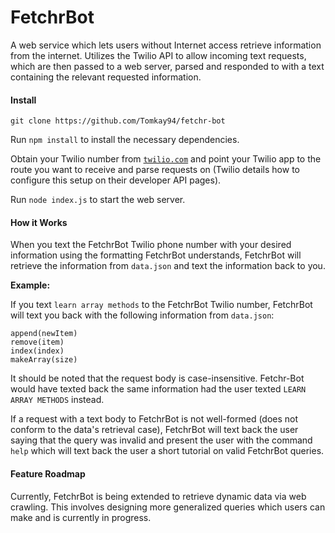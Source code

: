 # FetchrBot

A web service which lets users without Internet access retrieve information from the internet. Utilizes the Twilio API to allow incoming text requests, which are then passed to a web server, parsed and responded to with a text containing the relevant requested information.

#### Install

`git clone https://github.com/Tomkay94/fetchr-bot`

Run `npm install` to install the necessary dependencies.

Obtain your Twilio number from [`twilio.com`](https://twilio.com) and point your Twilio app to the route you want to receive and parse requests on (Twilio details how to configure this setup on their developer API pages).

Run `node index.js` to start the web server.

#### How it Works

When you text the FetchrBot Twilio phone number with your desired information using the formatting FetchrBot understands, FetchrBot will retrieve the information from `data.json` and text the information back to you.

**Example:**

If you text `learn array methods` to the FetchrBot Twilio number, FetchrBot will text you back with the following information from `data.json`:

```
append(newItem)
remove(item)
index(index)
makeArray(size)
```

It should be noted that the request body is case-insensitive. Fetchr-Bot would have texted back the same information
had the user texted `LEARN ARRAY METHODS` instead.

If a request with a text body to FetchrBot is not well-formed (does not conform to the data's retrieval case),
FetchrBot will text back the user saying that the query was invalid and present the user with the command `help`
which will text back the user a short tutorial on valid FetchrBot queries.

#### Feature Roadmap

Currently, FetchrBot is being extended to retrieve dynamic data via web crawling. This involves designing
more generalized queries which users can make and is currently in progress.
